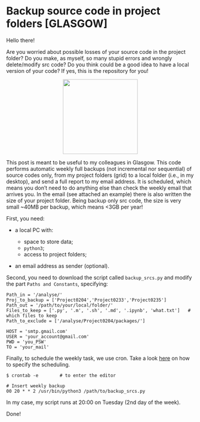 # Backup source code in project folders [GLASGOW]

Hello there!

Are you worried about possible losses of your source code in the project folder?
Do you make, as myself, so many stupid errors and wrongly delete/modify src code?
Do you think could be a good idea to have a local version of your code?
If yes, this is the repository for you!

<p align="center">
<img src="https://trinirant.files.wordpress.com/2018/02/want.gif" width="200" />  
</p>

This post is meant to be useful to my colleagues in Glasgow. 
This code performs automatic weekly full backups (not incremental nor sequential) of source codes only, 
from my project folders (grid) to a local folder (i.e., in my desktop), 
and send a full report to my email address. 
It is scheduled, which means you don’t need to do anything else than check the weekly email that arrives you.
In the email (see attached an example) there is also written the size of your project folder.
Being backup only src code, the size is very small ~40MB per backup, which means <3GB per year!

First, you need:

* a local PC with:

  * space to store data;
  * `python3`;
  * access to project folders;
  
* an email address as sender (optional).

Second, you need to download the script called `backup_srcs.py` and modify the part `Paths and Constants`, specifying:

~~~
Path_in = '/analyse/'
Proj_to_backup = ['Project0204','Project0233','Project0235']
Path_out = '/path/to/your/local/folder/'
Files_to_keep = ['.py', '.m', '.sh', '.md', '.ipynb', 'what.txt']   # which files to keep
Path_to_exclude = ['/analyse/Project0204/packages/']

HOST = 'smtp.gmail.com'
USER = 'your_account@gmail.com'
PWD = 'you_PSW'
TO = 'your_mail'
~~~

Finally, to schedule the weekly task, we use cron. Take a look [here](https://crontab.guru/) on how to specify the scheduling.

~~~
$ crontab -e        # to enter the editor 

# Insert weekly backup
00 20 * * 2 /usr/bin/python3 /path/to/backup_srcs.py
~~~

In my case, my script runs at 20:00 on Tuesday (2nd day of the week).

Done!
